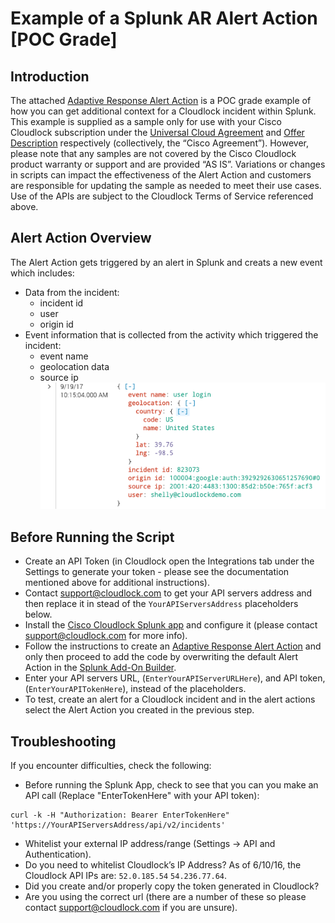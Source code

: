 # Example of a Splunk AR Alert Action [POC Grade]

## Introduction
The attached [Adaptive Response Alert Action](http://dev.splunk.com/view/enterprise-security/SP-CAAAFBF) is a POC grade example of how you can get additional context for a Cloudlock incident within Splunk. This example is supplied as a sample only for use with your Cisco Cloudlock subscription under the [Universal Cloud Agreement](http://www.cisco.com/c/dam/en_us/about/doing_business/legal/docs/universal-cloud-agreement.pdf) and [Offer Description](http://www.cisco.com/c/dam/en_us/about/doing_business/legal/docs/omnibus-cloud-security.pdf) respectively (collectively, the “Cisco Agreement”).
However, please note that any samples are not covered by the Cisco Cloudlock product warranty or support and are provided “AS IS”. Variations or changes in scripts can impact the effectiveness of the Alert Action and customers are responsible for updating the sample as needed to meet their use cases. Use of the APIs are subject to the Cloudlock Terms of Service referenced above.

## Alert Action Overview
The Alert Action gets triggered by an alert in Splunk and creats a new event which includes:
* Data from the incident:
  - incident id
  - user
  - origin id
* Event information that is collected from the activity which triggered the incident:
  - event name
  - geolocation data
  - source ip
![Example](https://github.com/CiscoDevNet/cloud-security/blob/master/Cloudlock/Splunk/Alert%20Action/UEBA%20Context%20AR.png)
 
## Before Running the Script
* Create an API Token (in Cloudlock open the Integrations tab under the Settings to generate your token - please see the documentation mentioned above for additional instructions).
* Contact support@cloudlock.com to get your API servers address and then replace it in stead of the `YourAPIServersAddress` placeholders below.
* Install the [Cisco Cloudlock Splunk app](https://splunkbase.splunk.com/app/3043/) and configure it (please contact support@cloudlock.com for more info).
* Follow the instructions to create an [Adaptive Response Alert Action](http://dev.splunk.com/view/enterprise-security/SP-CAAAFBF) and only then proceed to add the code by overwriting the default Alert Action in the [Splunk Add-On Builder](https://splunkbase.splunk.com/app/2962/).
* Enter your API servers URL, (`EnterYourAPIServerURLHere`), and API token, (`EnterYourAPITokenHere`), instead of the placeholders.
* To test, create an alert for a Cloudlock incident and in the alert actions select the Alert Action you created in the previous step.


## Troubleshooting
If you encounter difficulties, check the following:
* Before running the Splunk App, check to see that you can you make an API call (Replace "EnterTokenHere" with your API token):
```
curl -k -H "Authorization: Bearer EnterTokenHere" 'https://YourAPIServersAddress/api/v2/incidents'
```

* Whitelist your external IP address/range (Settings -> API and Authentication).
* Do you need to whitelist Cloudlock’s IP Address? As of 6/10/16, the Cloudlock API IPs are: `52.0.185.54`
  `54.236.77.64`.
* Did you create and/or properly copy the token generated in Cloudlock?
* Are you using the correct url (there are a number of these so please contact support@cloudlock.com if you are unsure).
